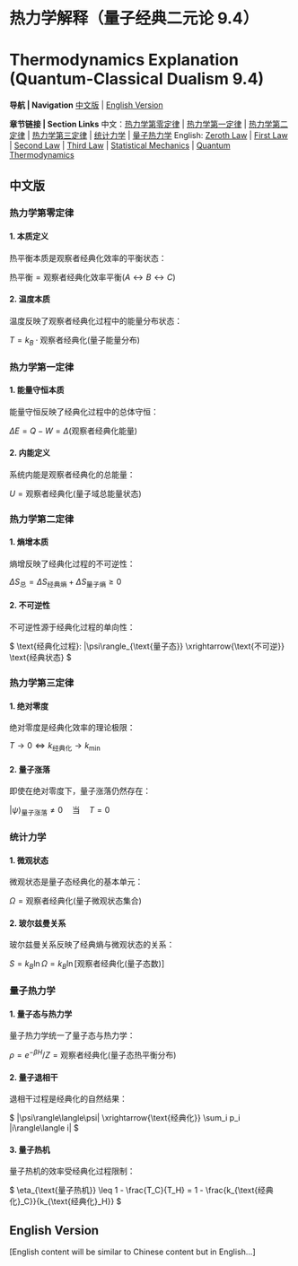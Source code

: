 # 热力学解释（量子经典二元论 9.4）
# Thermodynamics Explanation (Quantum-Classical Dualism 9.4)

**导航 | Navigation**
[中文版](#中文版) | [English Version](#english-version)

**章节链接 | Section Links**
中文：[热力学第零定律](#热力学第零定律) | [热力学第一定律](#热力学第一定律) | [热力学第二定律](#热力学第二定律) | [热力学第三定律](#热力学第三定律) | [统计力学](#统计力学) | [量子热力学](#量子热力学)
English: [Zeroth Law](#zeroth-law) | [First Law](#first-law) | [Second Law](#second-law) | [Third Law](#third-law) | [Statistical Mechanics](#statistical-mechanics) | [Quantum Thermodynamics](#quantum-thermodynamics)

## 中文版

### 热力学第零定律

#### 1. 本质定义

热平衡本质是观察者经典化效率的平衡状态：

$`
\text{热平衡} = \text{观察者经典化效率平衡}(A \leftrightarrow B \leftrightarrow C)
`$

#### 2. 温度本质

温度反映了观察者经典化过程中的能量分布状态：

$`
T = k_B \cdot \text{观察者经典化}(\text{量子能量分布})
`$

### 热力学第一定律

#### 1. 能量守恒本质

能量守恒反映了经典化过程中的总体守恒：

$`
\Delta E = Q - W = \Delta(\text{观察者经典化能量})
`$

#### 2. 内能定义

系统内能是观察者经典化的总能量：

$`
U = \text{观察者经典化}(\text{量子域总能量状态})
`$

### 热力学第二定律

#### 1. 熵增本质

熵增反映了经典化过程的不可逆性：

$`
\Delta S_{\text{总}} = \Delta S_{\text{经典熵}} + \Delta S_{\text{量子熵}} \geq 0
`$

#### 2. 不可逆性

不可逆性源于经典化过程的单向性：

$`
\text{经典化过程}: |\psi\rangle_{\text{量子态}} \xrightarrow{\text{不可逆}} \text{经典状态}
`$

### 热力学第三定律

#### 1. 绝对零度

绝对零度是经典化效率的理论极限：

$`
T \rightarrow 0 \Leftrightarrow k_{\text{经典化}} \rightarrow k_{\text{min}}
`$

#### 2. 量子涨落

即使在绝对零度下，量子涨落仍然存在：

$`
|\psi\rangle_{\text{量子涨落}} \neq 0 \quad \text{当} \quad T = 0
`$

### 统计力学

#### 1. 微观状态

微观状态是量子态经典化的基本单元：

$`
\Omega = \text{观察者经典化}(\text{量子微观状态集合})
`$

#### 2. 玻尔兹曼关系

玻尔兹曼关系反映了经典熵与微观状态的关系：

$`
S = k_B \ln \Omega = k_B \ln[\text{观察者经典化}(\text{量子态数})]
`$

### 量子热力学

#### 1. 量子态与热力学

量子热力学统一了量子态与热力学：

$`
\rho = e^{-\beta H}/Z = \text{观察者经典化}(\text{量子态热平衡分布})
`$

#### 2. 量子退相干

退相干过程是经典化的自然结果：

$`
|\psi\rangle\langle\psi| \xrightarrow{\text{经典化}} \sum_i p_i |i\rangle\langle i|
`$

#### 3. 量子热机

量子热机的效率受经典化过程限制：

$`
\eta_{\text{量子热机}} \leq 1 - \frac{T_C}{T_H} = 1 - \frac{k_{\text{经典化}_C}}{k_{\text{经典化}_H}}
`$

## English Version

[English content will be similar to Chinese content but in English...]